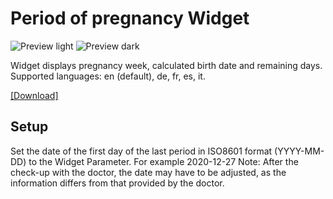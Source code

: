 # Period of pregnancy Widget
![Preview light](https://raw.githubusercontent.com/ThisIsBenny/iOS-Widgets/main/PeriodOfPregnancy/previewLight.jpeg)
![Preview dark](https://raw.githubusercontent.com/ThisIsBenny/iOS-Widgets/main/PeriodOfPregnancy/previewDark.jpeg)

Widget displays pregnancy week, calculated birth date and remaining days.
Supported languages: en (default), de, fr, es, it.

[[Download]](https://raw.githubusercontent.com/ThisIsBenny/iOS-Widgets/main/PeriodOfPregnancy/PeriodOfPregnancy.js)

## Setup
Set the date of the first day of the last period in ISO8601 format (YYYY-MM-DD) to the Widget Parameter. For example 2020-12-27
Note: After the check-up with the doctor, the date may have to be adjusted, as the information differs from that provided by the doctor.